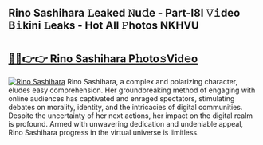 ## Rino Sashihara 𝙻eaked 𝙽u𝚍e - Part-I8I 𝚅𝚒deo B𝚒kini 𝙻eaks - Hot All 𝙿hotos NKHVU

# <h2><a href="http://ld5jwfb.urlbe.top/?page=Rino+Sashihara">🔗🔗👉👉 Rino Sashihara P𝚑oto𝚜Vid𝚎o</a></h2>

[![Rino Sashihara](https://i.imgur.com/eBuTRDB.gif)](http://ld5jwfb.urlbe.top/?page=Rino+Sashihara)
Rino Sashihara, a complex and polarizing character, eludes easy comprehension. Her groundbreaking method of engaging with online audiences has captivated and enraged spectators, stimulating debates on morality, identity, and the intricacies of digital communities. Despite the uncertainty of her next actions, her impact on the digital realm is profound. Armed with unwavering dedication and undeniable appeal, Rino Sashihara progress in the virtual universe is limitless.
